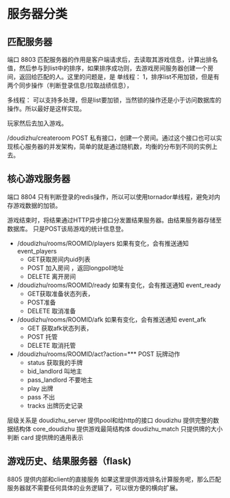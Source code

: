 # 服务器分类

## 匹配服务器
端口 8803
匹配服务器的作用是客户端请求后，去读取其游戏信息，计算出排名值，然后参与到list中的排序，如果排序成功则，去游戏房间服务器创建一个房间，返回给匹配的人。这里的问题是，是
单线程：
    1，排序list不用加锁，但是有两个同步操作（判断登录信息/拉取战绩信息），

多线程：
    可以支持多处理，但是list要加锁，当然锁的操作还是小于访问数据库的操作。所以最好是这样实现。

玩家然后去加入游戏。

/doudizhu/createroom POST 私有接口，创建一个房间。通过这个接口也可以实现核心服务器的并发架构，简单的就是通过随机数，均衡的分布到不同的实例上去。

## 核心游戏服务器

端口 8804
只有判断登录的redis操作，所以可以使用tornador单线程，避免对内存游戏数据的加锁。

游戏结束时，将结果通过HTTP异步接口分发置结果服务器。由结果服务器存储至数据库。
只是POST该局游戏的统计信息登。
* /doudizhu/rooms/ROOMID/players  如果有变化，会有推送通知 event_players
    - GET获取房间内uid列表 
    - POST 加入房间 ，返回longpoll地址
    - DELETE 离开房间
* /doudizhu/rooms/ROOMID/ready   如果有变化，会有推送通知 event_ready
    - GET获取准备状态列表，
    - POST准备 
    - DELETE 取消准备
* /doudizhu/rooms/ROOMID/afk    如果有变化，会有推送通知 event_afk
    - GET 获取afk状态列表， 
    - POST 托管  
    - DELETE 取消托管
* /doudizhu/rooms/ROOMID/act?action=*** POST 玩牌动作
    - status 获取我的手牌
    - bid_landlord 叫地主
    - pass_landlord 不要地主
    - play 出牌
    - pass 不出
    - tracks 出牌历史记录


层级关系是
doudizhu_server  提供pool和给http的接口
doudizhu  提供完整的数据结构体
core_doudizhu 提供游戏最简结构体
doudizhu_match 只提供牌的大小判断
card 提供牌的通用表示

## 游戏历史、结果服务器（flask)

8805
提供内部和client的直接服务
如果这里提供游戏排名计算服务呢，那么匹配服务器就不需要任何具体的业务逻辑了，可以很方便的横向扩展。



